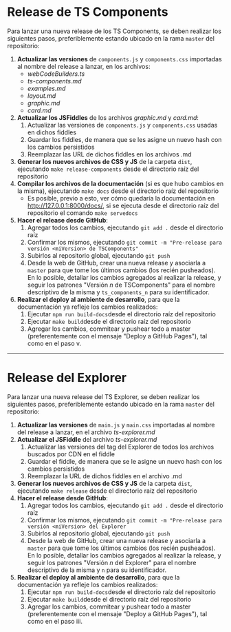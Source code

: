# Release de TS Components

Para lanzar una nueva release de los TS Components, se deben realizar los siguientes pasos, preferiblemente estando ubicado en la rama `master` del repositorio:

1. **Actualizar las versiones** de `components.js` y `components.css` importadas al nombre del release a lanzar, en los archivos:
 	- *webCodeBuilders.ts*
 	- *ts-components.md*
	- *examples.md*
	- *layout.md*
 	- *graphic.md*
 	- *card.md*
2. **Actualizar los JSFiddles** de los archivos *graphic.md* y *card.md*:
	1. Actualizar las versiones de `components.js` y `components.css` usadas en dichos fiddles
	2. Guardar los fiddles, de manera que se les asigne un nuevo hash con los cambios persistidos
	3. Reemplazar las URL de dichos fiddles en los archivos .md
3. **Generar los nuevos archivos de CSS y JS** de la carpeta `dist`, ejecutando `make release-components` desde el directorio raíz del repositorio
4. **Compilar los archivos de la documentación** (si es que hubo cambios en la misma), ejecutando `make docs` desde el directorio raíz del repositorio
	- Es posible, previo a esto, ver cómo quedaría la documentación en http://127.0.0.1:8000/docs/, si se ejecuta desde el directorio raíz del repositorio el comando `make servedocs`
5. **Hacer el release desde GitHub**:
	1. Agregar todos los cambios, ejecutando `git add .` desde el directorio raíz
	2. Confirmar los mismos, ejecutando `git commit -m "Pre-release para versión <miVersion> de TSComponents"`
	3. Subirlos al repositorio global, ejecutando `git push`
	4. Desde la web de GitHub, crear una nueva release y asociarla a `master` para que tome los últimos cambios (los recién pusheados). En lo posible, detallar los cambios agregados al realizar la release, y seguir los patrones "Versión _n_ de TSComponents" para el nombre descriptivo de la misma y `ts_components_n` para su identificador.
6. **Realizar el deploy al ambiente de desarrollo**, para que la documentación ya refleje los cambios realizados:
	1. Ejecutar `npm run build-docs`desde el directorio raíz del repositorio
	2. Ejecutar `make build`desde el directorio raíz del repositorio
	3. Agregar los cambios, commitear y pushear todo a master (preferentemente con el mensaje "Deploy a GitHub Pages"), tal como en el paso v.
---
# Release del Explorer
Para lanzar una nueva release del TS Explorer, se deben realizar los siguientes pasos, preferiblemente estando ubicado en la rama `master` del repositorio:

1. **Actualizar las versiones** de `main.js` y `main.css` importadas al nombre del release a lanzar, en el archivo _ts-explorer.md_
2. **Actualizar el JSFiddle** del archivo _ts-explorer.md_
	1. Actualizar las versiones del tag del Explorer de todos los archivos buscados por CDN en el fiddle
	2. Guardar el fiddle, de manera que se le asigne un nuevo hash con los cambios persistidos
	3. Reemplazar la URL de dichos fiddles en el archivo .md
3. **Generar los nuevos archivos de CSS y JS** de la carpeta `dist`, ejecutando `make release` desde el directorio raíz del repositorio
4. **Hacer el release desde GitHub**:
	1. Agregar todos los cambios, ejecutando `git add .` desde el directorio raíz
	2. Confirmar los mismos, ejecutando `git commit -m "Pre-release para versión <miVersion> del Explorer`
	3. Subirlos al repositorio global, ejecutando `git push`
	4. Desde la web de GitHub, crear una nueva release y asociarla a `master` para que tome los últimos cambios (los recién pusheados). En lo posible, detallar los cambios agregados al realizar la release, y seguir los patrones "Versión _n_ del Explorer" para el nombre descriptivo de la misma y `n` para su identificador.
5. **Realizar el deploy al ambiente de desarrollo**, para que la documentación ya refleje los cambios realizados:
	1. Ejecutar `npm run build-docs`desde el directorio raíz del repositorio
	2. Ejecutar `make build`desde el directorio raíz del repositorio
	3. Agregar los cambios, commitear y pushear todo a master (preferentemente con el mensaje "Deploy a GitHub Pages"), tal como en el paso iii.